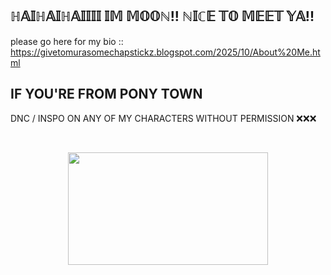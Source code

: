 ## ℍ𝔸𝕀ℍ𝔸𝕀ℍ𝔸𝕀𝕀𝕀𝕀 𝕀𝕄 𝕄𝕆𝕆ℕ!! ℕ𝕀ℂ𝔼 𝕋𝕆 𝕄𝔼𝔼𝕋 𝕐𝔸!!
please go here for my bio :: https://givetomurasomechapstickz.blogspot.com/2025/10/About%20Me.html
## IF YOU'RE FROM PONY TOWN
DNC / INSPO ON ANY OF MY CHARACTERS WITHOUT PERMISSION ❌❌❌

<p>&nbsp;</p><div class="separator" style="clear: both; text-align: center;"><a href="https://blogger.googleusercontent.com/img/b/R29vZ2xl/AVvXsEgdOrZgXrQM_CrUETk4IMstN0QQlOhfV5-ruzm3wvgkTOCu8py7_nUqTB122Nm3GsixEgI6rdoiLmKNXkgger0962kBdPYxbv1Rhh7bfIWtaoz937XyHVKn950PY2zEZXePy___NULHp7sA1Ku4ZV7Vmmrd5U0lNeH7G-_9LreFBB46W3HVd5Hxvju2_04/s455/1000000030.gif" imageanchor="1" style="margin-left: 1em; margin-right: 1em;"><img border="0" data-original-height="256" data-original-width="455" height="180" src="https://blogger.googleusercontent.com/img/b/R29vZ2xl/AVvXsEgdOrZgXrQM_CrUETk4IMstN0QQlOhfV5-ruzm3wvgkTOCu8py7_nUqTB122Nm3GsixEgI6rdoiLmKNXkgger0962kBdPYxbv1Rhh7bfIWtaoz937XyHVKn950PY2zEZXePy___NULHp7sA1Ku4ZV7Vmmrd5U0lNeH7G-_9LreFBB46W3HVd5Hxvju2_04/s320/1000000030.gif" width="320" /></a></div><br />

<!--
**givetomurasomechapstick/givetomurasomechapstick** is a ✨ _special_ ✨ repository because its `README.md` (this file) appears on your GitHub profile.

Here are some ideas to get you started:

- 🔭 I’m currently working on ...
- 🌱 I’m currently learning ...
- 👯 I’m looking to collaborate on ...
- 🤔 I’m looking for help with ...
- 💬 Ask me about ...
- 📫 How to reach me: ...
- 😄 Pronouns: ...
- ⚡ Fun fact: ...
-->
